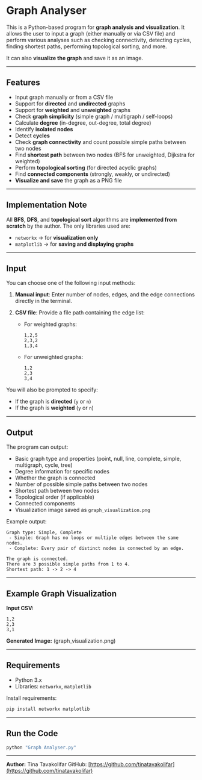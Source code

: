 # Graph Analyser

This is a Python-based program for **graph analysis and visualization**.
It allows the user to input a graph (either manually or via CSV file) and perform various analyses such as checking connectivity, detecting cycles, finding shortest paths, performing topological sorting, and more.

It can also **visualize the graph** and save it as an image.

---

## Features

* Input graph manually or from a CSV file
* Support for **directed** and **undirected** graphs
* Support for **weighted** and **unweighted** graphs
* Check **graph simplicity** (simple graph / multigraph / self-loops)
* Calculate **degree** (in-degree, out-degree, total degree)
* Identify **isolated nodes**
* Detect **cycles**
* Check **graph connectivity** and count possible simple paths between two nodes
* Find **shortest path** between two nodes (BFS for unweighted, Dijkstra for weighted)
* Perform **topological sorting** (for directed acyclic graphs)
* Find **connected components** (strongly, weakly, or undirected)
* **Visualize and save** the graph as a PNG file

---

## Implementation Note

All **BFS**, **DFS**, and **topological sort** algorithms are **implemented from scratch** by the author.
The only libraries used are:

* `networkx` → for **visualization only**
* `matplotlib` → for **saving and displaying graphs**

---

## Input

You can choose one of the following input methods:

1. **Manual input**: Enter number of nodes, edges, and the edge connections directly in the terminal.
2. **CSV file**: Provide a file path containing the edge list:

   * For weighted graphs:

     ```
     1,2,5
     2,3,2
     1,3,4
     ```
   * For unweighted graphs:

     ```
     1,2
     2,3
     3,4
     ```

You will also be prompted to specify:

* If the graph is **directed** (`y` or `n`)
* If the graph is **weighted** (`y` or `n`)

---

## Output

The program can output:

* Basic graph type and properties (point, null, line, complete, simple, multigraph, cycle, tree)
* Degree information for specific nodes
* Whether the graph is connected
* Number of possible simple paths between two nodes
* Shortest path between two nodes
* Topological order (if applicable)
* Connected components
* Visualization image saved as `graph_visualization.png`

Example output:

```
Graph type: Simple, Complete
 - Simple: Graph has no loops or multiple edges between the same nodes.
 - Complete: Every pair of distinct nodes is connected by an edge.

The graph is connected.
There are 3 possible simple paths from 1 to 4.
Shortest path: 1 -> 2 -> 4
```

---

## Example Graph Visualization

**Input CSV:**

```
1,2
2,3
3,1
```

**Generated Image:**
(graph\_visualization.png)

---

## Requirements

* Python 3.x
* Libraries: `networkx`, `matplotlib`

Install requirements:

```bash
pip install networkx matplotlib
```

---

## Run the Code

```bash
python "Graph Analyser.py"
```

---

**Author:** Tina Tavakolifar
GitHub: [https://github.com/tinatavakolifar](https://github.com/tinatavakolifar)
